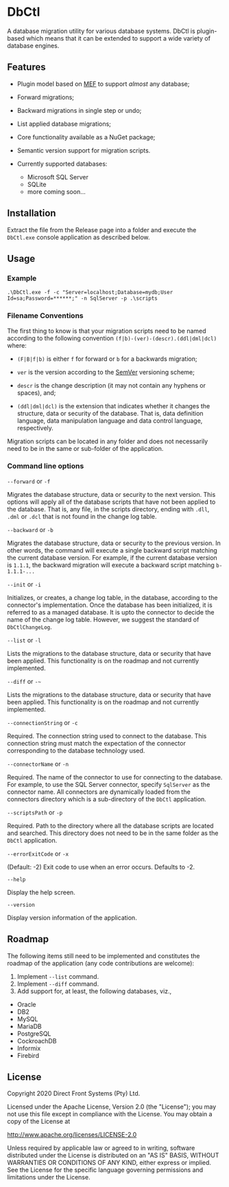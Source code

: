 # DbCtl

A database migration utility for various database systems. DbCtl is plugin-based which means that it can be extended to support a wide variety of database engines.

## Features

* Plugin model based on [MEF](https://docs.microsoft.com/en-us/dotnet/framework/mef/) to support *almost* any database;
* Forward migrations;
* Backward migrations in single step or undo;
* List applied database migrations;
* Core functionality available as a NuGet package;
* Semantic version support for migration scripts.
* Currently supported databases:

  * Microsoft SQL Server
  * SQLite
  * more coming soon...

## Installation

Extract the file from the Release page into a folder and execute the `DbCtl.exe` console application as described below.

## Usage

### Example

`.\DbCtl.exe -f -c "Server=localhost;Database=mydb;User Id=sa;Password=******;" -n SqlServer -p .\scripts`

### Filename Conventions

The first thing to know is that your migration scripts need to be named according to the following convention `(f|b)-(ver)-(descr).(ddl|dml|dcl)` where:

* `(F|B|f|b)` is either `f` for forward or `b` for a backwards migration;

* `ver` is the version according to the [SemVer]([https://semver.org/](https://semver.org/)) versioning scheme;

* `descr` is the change description (it may not contain any hyphens or spaces), and;

* `(ddl|dml|dcl)` is the extension that indicates whether it changes the structure, data or security of the database. That is, data definition language, data manipulation language and data control language, respectively.

Migration scripts can be located in any folder and does not necessarily need to be in the same or sub-folder of the application.

### Command line options

`--forward` or `-f`

Migrates the database structure, data or security to the next version. This options will apply all of the database scripts that have not been applied to the database. That is, any file, in the scripts directory, ending with `.dll`, `.dml` or `.dcl` that is not found in the change log table.

`--backward` or `-b`

Migrates the database structure, data or security to the previous version. In other words, the command will execute a single backward script matching the current database version. For example, if the current database version is `1.1.1`, the backward migration will execute a backward script matching `b-1.1.1-...`

`--init` or `-i`

Initializes, or creates, a change log table, in the database, according to the connector's implementation. Once the database has been initialized, it is referred to as a managed database. It is upto the connector to decide the name of the change log table. However, we suggest the standard of `DbCtlChangeLog`.

`--list` or `-l`

Lists the migrations to the database structure, data or security that have been applied. This functionality is on the roadmap and not currently implemented.

`--diff` or `-~`

Lists the migrations to the database structure, data or security that have been applied. This functionality is on the roadmap and not currently implemented.

`--connectionString` or `-c`

Required. The connection string used to connect to the database. This connection string must match the expectation of the connector corresponding to the database technology used.

`--connectorName` or `-n`

Required. The name of the connector to use for connecting to the database. For example, to use the SQL Server connector, specify `SqlServer` as the connector name. All connectors are dynamically loaded from the connectors directory which is a sub-directory of the `DbCtl` application.

`--scriptsPath` or `-p`

Required. Path to the directory where all the database scripts are located and searched. This directory does not need to be in the same folder as the `DbCtl` application.

`--errorExitCode` or `-x`

(Default: -2) Exit code to use when an error occurs. Defaults to -2.

`--help`

Display the help screen.

`--version`

Display version information of the application.

## Roadmap

The following items still need to be implemented and constitutes the roadmap of the application (any code contributions are welcome):

1. Implement `--list` command.
2. Implement `--diff` command.
3. Add support for, at least, the following databases, viz.,

* Oracle
* DB2
* MySQL
* MariaDB
* PostgreSQL
* CockroachDB
* Informix
* Firebird

## License

Copyright 2020 Direct Front Systems (Pty) Ltd.

Licensed under the Apache License, Version 2.0 (the "License");
you may not use this file except in compliance with the License.
You may obtain a copy of the License at

http://www.apache.org/licenses/LICENSE-2.0

Unless required by applicable law or agreed to in writing, software
distributed under the License is distributed on an "AS IS" BASIS,
WITHOUT WARRANTIES OR CONDITIONS OF ANY KIND, either express or implied.
See the License for the specific language governing permissions and
limitations under the License.
